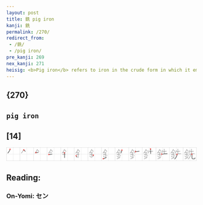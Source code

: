 ```yaml
---
layout: post
title: 銑 pig iron
kanji: 銑
permalink: /270/
redirect_from:
 - /銑/
 - /pig iron/
pre_kanji: 269
nex_kanji: 271
heisig: <b>Pig iron</b> refers to iron in the crude form in which it emerges from the smelting furnaces. Of all the various forms <i>metal</i> can take, this one shows us <i>metal</i> <i>before</i> it has been refined. Imagine two photographs labeled "<i>before</i>" and "after" to show the process.
---
```


## {270}

## `pig iron`

## [14]

<div class="stroke"><img src="../images/E98A91.png" /></div>

## Reading:

### On-Yomi: セン
